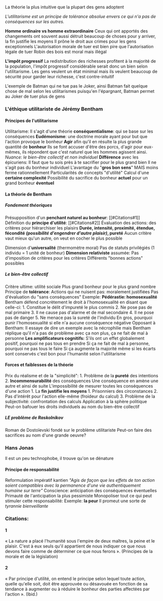 La théorie la plus intuitive que la plupart des gens adoptent

*L'utilitarisme est un principe de tolérance absolue envers ce qui n'a pas de conséquences sur les autres.*

**Homme ordinaire vs homme extraordinaire**
Ceux qui ont apportés des changements ont souvent aussi détruit beaucoup de choses pour y arriver, la fin justifie les moyens
Il prône le droit aux crimes pour les gens exceptionnels
L'autorisation morale de tuer est bien pire que l'autorisation légale de tuer
Robin des bois est moral mais illégal


**L'impôt progressif**
La redistribution des richesses profitent à la majorité de la population, l'impôt progressif considérable serait donc un bien selon l'utilitarisme. Les gens veulent un état minimal mais ils veulent beaucoup de sécurité pour garder leur richesse, c'est contre-intuitif

L'exemple de Batman qui ne tue pas le Joker, ainsi Batman fait quelque chose de mal selon les utilitarismes puisqu'en l'épargnant, Batman permet au Joker de tuer plus de gens
### L'éthique utilitariste de Jérémy Bentham
#### Principes de l'utilitarisme
Utilitarisme:
	Il s'agit d'une théorie **conséquentialisme**: qui se base sur les conséquences
	**Eudémonisme**: une doctrine morale ayant pour but que l'action provoque le bonheur
	**Agir** afin qu'il en résulte la plus grande quantité de **bonheur**
	Ils se font accuser d'être des porcs, d'agir pour eux-mêmes, ils répondent que c'est naturel que les hommes agissent ainsi.
	*Nuance: le bien-être collectif et non individuel*
		**Différence** avec les épicuriens:
		Il faut que tu sois près à te sacrifier pour le plus grand bien
		Il ne s'agit pas du bonheur individuel
L'avantage du "**gros bon sens**"
	MAIS moins ferme rationnellement
Particularités de concepts "d'utilité"
	Calcul d'une **certaine complexité**
	Possibilité du sacrifice du bonheur **actuel** pour un grand bonheur **éventuel**
#### La théorie de Bentham
##### Fondement théoriques
Présupposition d'un **penchant naturel au bonheur**: [[#Citations#1]]
Définition du **principe d'utilité**: [[#Citations#2]]
Évaluation des actions: des critères pour hiérarchiser les plaisirs
	**Durée, intensité,  proximité, étendue, fécondité *(possibilité d'engendrer d'autre plaisir)*, pureté**
	Aucun critère vaut mieux qu'un autre, on veut en cocher le plus possible

Dimension d'**universalité** (thermomètre moral)
	Pas de statuts privilégiés (1 individu = 1 unité de bonheur)
**Dimension relativiste** assumée:
	Pas d'imposition de critères pour les critères
	Différents "bonnes actions" possibles
##### Le bien-être collectif
Critère ultime: utilité sociale
	Plus grand bonheur pour le plus grand nombre
Principe de **tolérance**:
	Actions qui ne nuisent pas: moralement justifiées
	Pas d'évaluation du "sans conséquences"
	Exemple:
		**Pédérastie: homosexualité**
			Bentham défend concrètement le droit à l'homosexualité en disant que celle-ci:
				1. Constitue le délit d'impureté le plus commis
				2. Ne pose pas de mal primaire
				3. Il ne cause pas d'alarme et de mal secondaire
				4. Il ne pose pas de danger
				5. Ne menace pas la sureté de l'individu
			En gros, pourquoi punir l'homosexualité si elle n'a aucune conséquence négative
			Opposant à Bentham:
			Il essaye de dire un exemple avec la nécrophilie mais Bentham réplique qu'il n'a pas de problème avec ça non plus, ça ne fait de mal à personne
		**Les amplificateurs cognitifs:**
			S'ils ont un effet globalement positif, pourquoi ne pas tous en prendre
			Si ça ne fait de mal à personne, pourquoi ne pas tous le faire
			Si ça augmente la majorité même si les écarts sont conservés c'est bon pour l'humanité selon l'utilitarisme
#### Forces et faiblesses de la théorie
Prix du réalisme et de la "simplicité":
	1. Problème de la **pureté** des intentions
	2. **Incommensurabilité** des conséquences
		Une conséquence en amène une autre et ainsi de suite
		L'impossibilité de mesurer toutes les conséquences d'une action
	1. La **fin justifie les moyens**
		1. Prisonniers des circonstances
		2. Pas d'intérêt pour l'action elle-même (froideur du calcul)
		3. Problème de la subjectivité: confrontation des calculs
Application à la sphère politique
	Peut-on bafouer les droits individuels au nom du bien-être collectif
##### LE problème de Raskolnikov
Roman de Dostoïevski fondé sur le problème utilitariste
Peut-on faire des sacrifices au nom d'une grande oeuvre? 

### Hans Jonas
Il est un peu technophobe, il trouve qu'on se dénature
#### Principe de responsabilité
Reformulation impératif kantien
	*"Agis de façon que les effets de ton action soient compatibles avec la permanence d'une vie authentiquement humaine sur terre"*
Conscience: anticipation des conséquences éventuelles
	Primauté de l'anticipation la plus pessimiste
Monopoliser tout ce qui peut stimuler cette responsabilité:
	Exemple: **la peur**
Il promeut une sorte de *tyrannie bienveillante*
### Citations:
#### 1
« La nature a placé l'humanité sous l'empire de deux maîtres, la peine et le plaisir. C'est à eux seuls qu'il appartient de nous indiquer ce que nous devons faire comme de déterminer ce que nous ferons ». (Principes de la morale et de la législation)
#### 2
« Par principe d'utilité, on entend le principe selon lequel toute action, quelle qu'elle soit, doit être approuvée ou désavouée en fonction de sa tendance à augmenter ou à réduire le bonheur des parties affectées par l'action ». (Ibid.)
